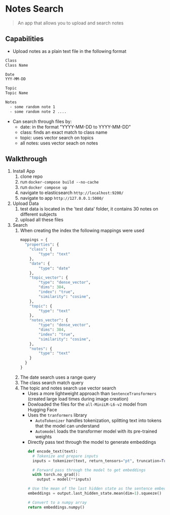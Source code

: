 # Notes Search
> An app that allows you to upload and search notes

## Capabilities
- Upload notes as a plain text file in the following format
```txt
Class
Class Name

Date
YYY-MM-DD

Topic
Topic Name

Notes
  - some random note 1
  - some random note 2 ....
```
- Can search through files by:
  - date: in the format "YYYY-MM-DD to YYYY-MM-DD"
  - class: finds an exact match to class name
  - topic: uses vector search on topics
  - all notes: uses vector seach on notes

## Walkthrough
1. Install App
   1. clone repo
   2. run `docker-compose build --no-cache`
   3. run `docker compose up`
   4. navigate to elasticsearch `http://localhost:9200/`
   5. navigate to app `http://127.0.0.1:5000/`
2. Upload Data
   1. test data is located in the 'test data' folder, it contains 30 notes on different subjects
   2. upload all these files
3. Search
   1. When creating the index the following mappings were used
      ```python
      mappings = {
        "properties": {
          "class": {
              "type": "text"
          },
          "date": {
              "type": "date"
          },
          "topic_vector": {
              "type": "dense_vector",
              "dims": 384,
              "index": "true",
              "similarity": "cosine",
          },
          "topic": {
              "type": "text"
          },
          "notes_vector": {
              "type": "dense_vector",
              "dims": 384,
              "index": "true",
              "similarity": "cosine",
          },
          "notes": {
              "type": "text"
          }
        }
      }
      ````
   2. The date search uses a range query
   3. The class search match query
   4. The topic and notes search use vector search
      - Uses a more lightweight approach than `SentenceTransformers` (created large load times during image creation)
      - Dowloaded the files for the `all-MiniLM-L6-v2` model from Hugging Face
      - Uses the `tranformers` library
        - `AutoTokenizer` handles tokenization, splitting text into tokens that the model can understand
        - `Automodel` loads the transformer model with its pre-trained weights
      - Directly pass text through the model to generate embeddings
        ```python
        def encode_text(text):
          # Tokenize and prepare inputs
          inputs = tokenizer(text, return_tensors="pt", truncation=True, padding=True)

          # Forward pass through the model to get embeddings
          with torch.no_grad():
            output = model(**inputs)

        # Use the mean of the last hidden state as the sentence embedding
        embeddings = output.last_hidden_state.mean(dim=1).squeeze()

        # Convert to a numpy array
        return embeddings.numpy()
        ```





